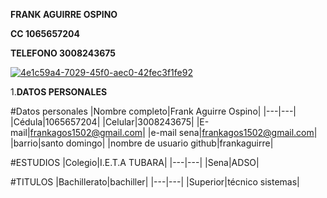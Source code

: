 **FRANK AGUIRRE OSPINO**

**CC 1065657204**

**TELEFONO 3008243675**

<a href="https://ibb.co/q976wyY"><img src="https://i.ibb.co/q976wyY/4e1c59a4-7029-45f0-aec0-42fec3f1fe92.jpg" alt="4e1c59a4-7029-45f0-aec0-42fec3f1fe92" border="0"></a>

1.**DATOS PERSONALES**

#Datos personales
|Nombre completo|Frank Aguirre Ospino|
|---|---|
|Cédula|1065657204|
|Celular|3008243675|
|E-mail|frankagos1502@gmail.com|
|e-mail sena|frankagos1502@gmail.com|
|barrio|santo domingo|
|nombre de usuario github|frankaguirre|

#ESTUDIOS
|Colegio|I.E.T.A TUBARA|
|---|---|
|Sena|ADSO|

#TITULOS
|Bachillerato|bachiller|
|---|---|
|Superior|técnico sistemas|
